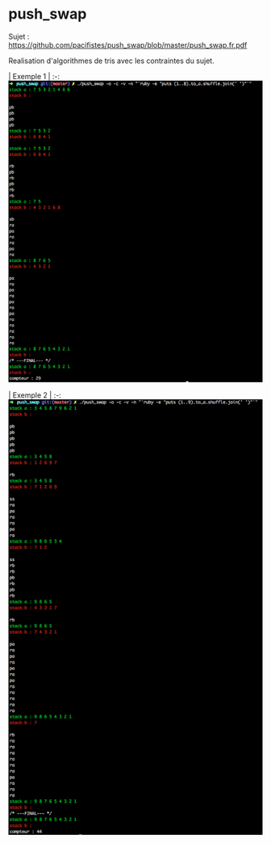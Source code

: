 # push_swap

Sujet : https://github.com/pacifistes/push_swap/blob/master/push_swap.fr.pdf

Realisation d'algorithmes de tris avec les contraintes du sujet.

| Exemple 1 |
:-:
![alt tag](https://github.com/pacifistes/push_swap/blob/master/Screen%20Shot%202017-03-21%20at%2010.02.59%20PM.png?raw=true)

| Exemple 2 |
:-:
![alt tag](https://github.com/pacifistes/push_swap/blob/master/Screen%20Shot%202017-03-21%20at%2010.05.14%20PM.png?raw=true)
